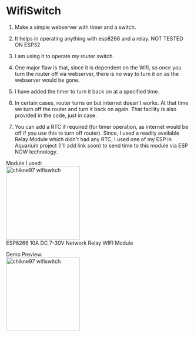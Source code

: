 # WifiSwitch
1. Make a simple webserver with timer and a switch. 
2. It helps in operating anything with esp8266 and a relay. NOT TESTED ON ESP32
3. I am using it to operate my router switch.
4. One major flaw is that, since it is dependent on the Wifi, so once you turn the router off via webserver, there is no way to turn it on as the webserver would be gone.
5. I have added the timer to turn it back on at a specified time.
6. In certain cases, router turns on but internet doesn't works. At that time we turn off the router and turn it back on again. That facility is also provided in the code, just in case.

7. You can add a RTC if required (for timer operation, as internet would be off if you use this to turn off router). Since, I used a readily available Relay Module which didn't had any RTC, I used one of my ESP in Aquarium project (I'll add link soon) to send time to this module via ESP NOW technology.

Module I used:<br>
<img src="https://robu.in/wp-content/uploads/2019/03/314748__00.jpg" alt="chikne97 wifiswitch" width="200" height="200"> <br/>
ESP8266 10A DC 7-30V Network Relay WIFI Module <br>

Demo Preview: <br>
<img src="https://github.com/chikne97/wifiSwitch/blob/main/demo1.png" alt="chikne97 wifiswitch" width="200" height="200"> <br/>
